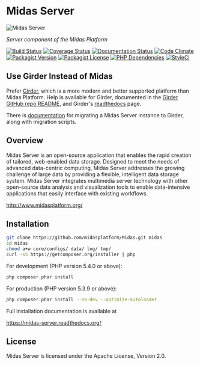 # Midas Server #

![Midas Server](https://raw.githubusercontent.com/midasplatform/Midas/master/core/public/images/midas-200.png)

_Server component of the Midas Platform_

[![Build Status](https://img.shields.io/travis/midasplatform/Midas/master.svg)](https://travis-ci.org/midasplatform/Midas)
[![Coverage Status](https://img.shields.io/coveralls/midasplatform/Midas.svg)](https://coveralls.io/r/midasplatform/Midas)
[![Documentation Status](https://readthedocs.org/projects/midas-server/badge/?version=latest)](https://readthedocs.org/projects/midas-server/?badge=latest)
[![Code Climate](https://img.shields.io/codeclimate/github/midasplatform/Midas.svg)](https://codeclimate.com/github/midasplatform/Midas)
[![Packagist Version](https://img.shields.io/packagist/v/midas-platform/midas-server.svg)](https://packagist.org/packages/midas-platform/midas-server)
[![Packagist License](https://img.shields.io/packagist/l/midas-platform/midas-server.svg)](https://packagist.org/packages/midas-platform/midas-server)
[![PHP Dependencies](https://www.versioneye.com/user/projects/54fdf4ad4a10649b1b000002/badge.svg)](https://www.versioneye.com/user/projects/54fdf4ad4a10649b1b000002)
[![StyleCI](https://styleci.io/repos/18849230/shield)](https://styleci.io/repos/18849230)

## Use Girder Instead of Midas ##

Prefer [Girder](https://github.com/girder/girder), which is a more modern and better supported platform than Midas Platform.  Help is available for Girder, documented in the [Girder GitHub repo README](https://github.com/girder/girder/blob/master/README.rst), and Girder's [readthedocs](http://girder.readthedocs.io/en/latest/) page.

There is [documentation](https://github.com/girder/girder/blob/master/scripts/midas/README.md) for migrating a Midas Server instance to Girder, along with migration scripts.

## Overview ##

Midas Server is an open-source application that enables the rapid creation of
tailored, web-enabled data storage. Designed to meet the needs of advanced
data-centric computing, Midas Server addresses the growing challenge of large
data by providing a flexible, intelligent data storage system. Midas Server
integrates multimedia server technology with other open-source data analysis
and visualization tools to enable data-intensive applications that easily
interface with existing workflows.

<http://www.midasplatform.org/>

## Installation ##

```bash
git clone https://github.com/midasplatform/Midas.git midas
cd midas
chmod a+w core/configs/ data/ log/ tmp/
curl -sS https://getcomposer.org/installer | php
```

For development (PHP version 5.4.0 or above):

```bash
php composer.phar install
```

For production (PHP version 5.3.9 or above):

```bash
php composer.phar install --no-dev --optimize-autoloader
```

Full installation documentation is available at

<https://midas-server.readthedocs.org/>

## License ##

Midas Server is licensed under the Apache License, Version 2.0.

